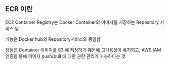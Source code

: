 ## ECR 이란
EC2 Container Registry는 Docker Container의 이미지를 저장하는 Repository 서비스 임  
 
기능은 Docker hub의 Repository서비스와 동일함

장점은 Container 이미지를 S3 에 저장하기 때문에 고가용성이 유지되고, AWS IAM 인증을 통해 이미지 push/pull 에 대한 권한 관리가 가능하다는 것